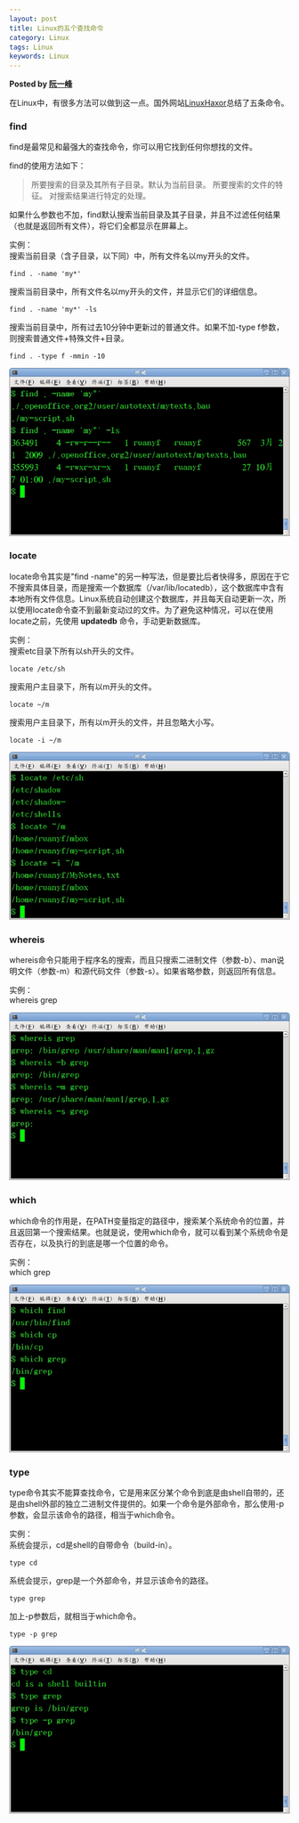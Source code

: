 ```yaml
---  
layout: post  
title: Linux的五个查找命令  
category: Linux  
tags: Linux  
keywords: Linux  
---  
```


__Posted by [阮一峰](http://www.ruanyifeng.com/blog/2009/10/5_ways_to_search_for_files_using_the_terminal.html)__  

在Linux中，有很多方法可以做到这一点。国外网站[LinuxHaxor](http://www.linuxhaxor.net/?p=904)总结了五条命令。

### find

find是最常见和最强大的查找命令，你可以用它找到任何你想找的文件。

find的使用方法如下：

> 所要搜索的目录及其所有子目录。默认为当前目录。
> 所要搜索的文件的特征。
> 对搜索结果进行特定的处理。

如果什么参数也不加，find默认搜索当前目录及其子目录，并且不过滤任何结果（也就是返回所有文件），将它们全都显示在屏幕上。

实例：  
搜索当前目录（含子目录，以下同）中，所有文件名以my开头的文件。

    find . -name 'my*'

搜索当前目录中，所有文件名以my开头的文件，并显示它们的详细信息。

	find . -name 'my*' -ls

搜索当前目录中，所有过去10分钟中更新过的普通文件。如果不加-type f参数，则搜索普通文件+特殊文件+目录。

	find . -type f -mmin -10

![](/assets/postAssets/2018/15396715619147.jpg)

### locate

locate命令其实是"find -name"的另一种写法，但是要比后者快得多，原因在于它不搜索具体目录，而是搜索一个数据库（/var/lib/locatedb），这个数据库中含有本地所有文件信息。Linux系统自动创建这个数据库，并且每天自动更新一次，所以使用locate命令查不到最新变动过的文件。为了避免这种情况，可以在使用locate之前，先使用 **updatedb** 命令，手动更新数据库。

实例：  
搜索etc目录下所有以sh开头的文件。

	locate /etc/sh

搜索用户主目录下，所有以m开头的文件。

	locate ~/m

搜索用户主目录下，所有以m开头的文件，并且忽略大小写。

	locate -i ~/m

![](/assets/postAssets/2018/15396715754201.jpg)


### whereis

whereis命令只能用于程序名的搜索，而且只搜索二进制文件（参数-b）、man说明文件（参数-m）和源代码文件（参数-s）。如果省略参数，则返回所有信息。

实例：  
	whereis grep

![](/assets/postAssets/2018/15396715858730.jpg)

### which

which命令的作用是，在PATH变量指定的路径中，搜索某个系统命令的位置，并且返回第一个搜索结果。也就是说，使用which命令，就可以看到某个系统命令是否存在，以及执行的到底是哪一个位置的命令。

实例：  
	which grep  

![](/assets/postAssets/2018/15396715969768.jpg)

### type

type命令其实不能算查找命令，它是用来区分某个命令到底是由shell自带的，还是由shell外部的独立二进制文件提供的。如果一个命令是外部命令，那么使用-p参数，会显示该命令的路径，相当于which命令。

实例：  
系统会提示，cd是shell的自带命令（build-in）。

	type cd

系统会提示，grep是一个外部命令，并显示该命令的路径。

	type grep

加上-p参数后，就相当于which命令。

	type -p grep

![](/assets/postAssets/2018/15396716114721.jpg)


